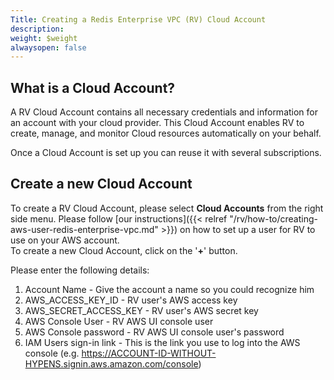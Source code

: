 ```yaml
---
Title: Creating a Redis Enterprise VPC (RV) Cloud Account
description: 
weight: $weight
alwaysopen: false
---
```

## What is a Cloud Account?

A RV Cloud Account contains all necessary credentials and information
for an account with your cloud provider. This Cloud Account enables RV
to create, manage, and monitor Cloud resources automatically on your
behalf.

Once a Cloud Account is set up you can reuse it with several
subscriptions.

## Create a new Cloud Account

To create a RV Cloud Account, please select **Cloud Accounts** from the
right side menu. Please follow [our
instructions]({{< relref "/rv/how-to/creating-aws-user-redis-enterprise-vpc.md" >}})
on how to set up a user for RV to use on your AWS account.\
To create a new Cloud Account, click on the '**+**' button.

Please enter the following details:

1.  Account Name - Give the account a name so you could recognize him
2.  AWS\_ACCESS\_KEY\_ID - RV user's AWS access key
3.  AWS\_SECRET\_ACCESS\_KEY - RV user's AWS secret key
4.  AWS Console User - RV AWS UI console user
5.  AWS Console password - RV AWS UI console user's password
6.  IAM Users sign-in link - This is the link you use to log into the
    AWS console (e.g.
    https://ACCOUNT-ID-WITHOUT-HYPENS.signin.aws.amazon.com/console)
